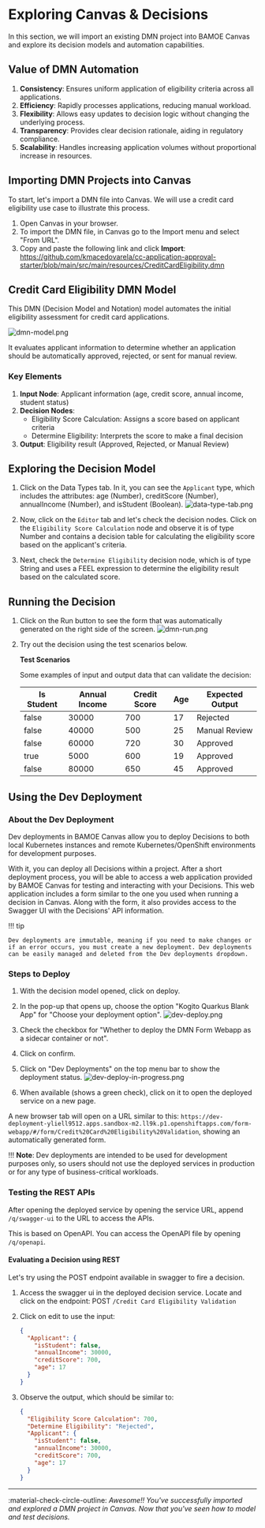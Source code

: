 # Exploring Canvas & Decisions

In this section, we will import an existing DMN project into BAMOE Canvas and explore its decision models and automation capabilities.

## Value of DMN Automation

1. **Consistency**: Ensures uniform application of eligibility criteria across all applications.
2. **Efficiency**: Rapidly processes applications, reducing manual workload.
3. **Flexibility**: Allows easy updates to decision logic without changing the underlying process.
4. **Transparency**: Provides clear decision rationale, aiding in regulatory compliance.
5. **Scalability**: Handles increasing application volumes without proportional increase in resources.

## Importing DMN Projects into Canvas

To start, let's import a DMN file into Canvas. We will use a credit card eligibility use case to illustrate this process.

1. Open Canvas in your browser.
2. To import the DMN file, in Canvas go to the Import menu and select "From URL".
3. Copy and paste the following link and click **Import**: https://github.com/kmacedovarela/cc-application-approval-starter/blob/main/src/main/resources/CreditCardEligibility.dmn 

## Credit Card Eligibility DMN Model

This DMN (Decision Model and Notation) model automates the initial eligibility assessment for credit card applications.

![dmn-model.png](images/dmn-model.png)

It evaluates applicant information to determine whether an application should be automatically approved, rejected, or sent for manual review.

### Key Elements

1. **Input Node**: Applicant information (age, credit score, annual income, student status)
2. **Decision Nodes**:
   - Eligibility Score Calculation: Assigns a score based on applicant criteria
   - Determine Eligibility: Interprets the score to make a final decision
3. **Output**: Eligibility result (Approved, Rejected, or Manual Review)

## Exploring the Decision Model

1. Click on the Data Types tab. In it, you can see the `Applicant` type, which includes the attributes: age (Number), creditScore (Number), annualIncome (Number), and isStudent (Boolean).
   ![data-type-tab.png](images/data-type-tab.png)

2. Now, click on the `Editor` tab and let's check the decision nodes. Click on the `Eligibility Score Calculation` node and observe it is of type Number and contains a decision table for calculating the eligibility score based on the applicant's criteria.
3. Next, check the `Determine Eligibility` decision node, which is of type String and uses a FEEL expression to determine the eligibility result based on the calculated score.

## Running the Decision

1. Click on the Run button to see the form that was automatically generated on the right side of the screen.
   ![dmn-run.png](images/dmn-run.png)

2. Try out the decision using the test scenarios below.

   **Test Scenarios**

   Some examples of input and output data that can validate the decision:

   | Is Student | Annual Income | Credit Score | Age | Expected Output |
   |------------|---------------|--------------|-----|-----------------|
   | false      | 30000         | 700          | 17  | Rejected        |
   | false      | 40000         | 500          | 25  | Manual Review   |
   | false      | 60000         | 720          | 30  | Approved        |
   | true       | 5000          | 600          | 19  | Approved        |
   | false      | 80000         | 650          | 45  | Approved        |



## Using the Dev Deployment

### About the Dev Deployment

Dev deployments in BAMOE Canvas allow you to deploy Decisions to both local Kubernetes instances and remote Kubernetes/OpenShift environments for development purposes.

With it, you can deploy all Decisions within a project. After a short deployment process, you will be able to access a web application provided by BAMOE Canvas for testing and interacting with your Decisions. This web application includes a form similar to the one you used when running a decision in Canvas. Along with the form, it also provides access to the Swagger UI with the Decisions' API information.

!!! tip

    Dev deployments are immutable, meaning if you need to make changes or if an error occurs, you must create a new deployment. Dev deployments can be easily managed and deleted from the Dev deployments dropdown.

### Steps to Deploy

1. With the decision model opened, click on deploy.
2. In the pop-up that opens up, choose the option "Kogito Quarkus Blank App" for "Choose your deployment option".
    ![dev-deploy.png](images/dev-deploy.png)

3. Check the checkbox for "Whether to deploy the DMN Form Webapp as a sidecar container or not".
4. Click on confirm.
5. Click on "Dev Deployments" on the top menu bar to show the deployment status.
     ![dev-deploy-in-progress.png](images/dev-deploy-in-progress.png)

6. When available (shows a green check), click on it to open the deployed service on a new page.

A new browser tab will open on a URL similar to this: `https://dev-deployment-yliell9512.apps.sandbox-m2.ll9k.p1.openshiftapps.com/form-webapp/#/form/Credit%20Card%20Eligibility%20Validation`, showing an automatically generated form.

!!! **Note**:
Dev deployments are intended to be used for development purposes only, so users should not use the deployed services in production or for any type of business-critical workloads.

### Testing the REST APIs

After opening the deployed service by opening the service URL, append `/q/swagger-ui` to the URL to access the APIs.

This is based on OpenAPI. You can access the OpenAPI file by opening `/q/openapi`.

#### Evaluating a Decision using REST 

Let's try using the POST endpoint available in swagger to fire a decision.

1. Access the swagger ui in the deployed decision service. Locate and click on the endpoint: POST `/Credit Card Eligibility Validation` 

1. Click on edit to use the input:

   ```json
   {
     "Applicant": {
       "isStudent": false,
       "annualIncome": 30000,
       "creditScore": 700,
       "age": 17
     }
   }
   ```

2. Observe the output, which should be similar to:
   ```json
   {
     "Eligibility Score Calculation": 700,
     "Determine Eligibility": "Rejected",
     "Applicant": {
       "isStudent": false,
       "annualIncome": 30000,
       "creditScore": 700,
       "age": 17
     }
   }
   ```

---

:material-check-circle-outline: _Awesome!! You've successfully imported and explored a DMN project in Canvas. Now that you've seen how to model and test decisions._
